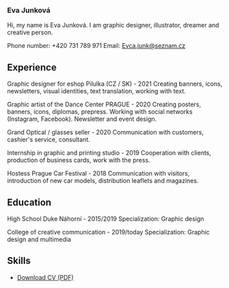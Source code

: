 

### Eva Junková

Hi, my name is Eva Junková. I am graphic designer, illustrator, dreamer and creative person.

Phone number: +420 731 789 971
Email: Evca.junk@seznam.cz


## Experience

Graphic designer for eshop Pilulka (CZ / SK) - 2021
Creating banners, icons, newsletters, visual identities, text translation, working with text.


Graphic artist of the Dance Center PRAGUE - 2020
Creating posters, banners, icons, diplomas, prepress. Working with social networks (Instagram, Facebook). Newsletter and event design.

Grand Optical / glasses seller - 2020
Communication with customers, cashier's service, consultant. 

Internship in graphic and printing studio - 2019
Cooperation with clients, production of business cards, work with the press.

Hostess Prague Car Festival - 2018
Communication with visitors, introduction of new car models, distribution leaflets and magazines.


## Education

High School Duke Náhorní - 2015/2019
Specialization: Graphic design

College of creative communication - 2019/today
Specialization: Graphic design and multimedia


## Skills

<!-- Not just software, please! See Caroline Win’s skills section: https://www.carolinewin.com/resume -->

- [Download CV (PDF)](pdf/cv-2021-11-jgagne.pdf) <!-- At the top or bottom? -->
